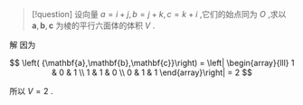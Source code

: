 > [!question] 
> 设向量 $a = i + j, b = j + k, c = k + i$ ,它们的始点同为 $O$ ,求以 $\mathbf{a},\mathbf{b},\mathbf{c}$ 为棱的平行六面体的体积 $V$ .

解 
因为

$$
\left( {\mathbf{a},\mathbf{b},\mathbf{c}}\right) = \left| \begin{array}{lll} 1 & 0 & 1 \\ 1 & 1 & 0 \\ 0 & 1 & 1 \end{array}\right| = 2
$$

所以 $V = 2$ .